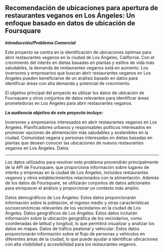 **Recomendación de ubicaciones para apertura de restaurantes veganos en Los Ángeles: Un enfoque basado en datos de ubicación de Foursquare**
---
***Introducción/Problema Comercial***

Este proyecto se centra en la identificación de ubicaciones óptimas para abrir restaurantes veganos en la ciudad de Los Ángeles, California. Con el crecimiento del interés en dietas basadas en plantas y estilos de vida más saludables, la demanda de restaurantes veganos está en aumento. Los inversores y empresarios que buscan abrir restaurantes veganos en Los Ángeles pueden beneficiarse de un análisis basado en datos para identificar áreas con alta demanda y potencial de crecimiento.

El objetivo principal del proyecto es utilizar los datos de ubicación de Foursquare y otros conjuntos de datos relevantes para identificar áreas prometedoras en Los Ángeles para abrir restaurantes veganos.

***La audiencia objetivo de este proyecto incluye:***

Inversores y empresarios interesados en abrir restaurantes veganos en Los Ángeles.
Planificadores urbanos y responsables políticos interesados en promover opciones de alimentación más saludables y sostenibles en la ciudad.
Comunidad vegana y personas interesadas en dietas basadas en plantas que deseen conocer las ubicaciones de nuevos restaurantes veganos en Los Ángeles.
Datos

---

Los datos utilizados para resolver este problema provendrán principalmente de la API de Foursquare, que proporciona información sobre lugares de interés y empresas en la ciudad de Los Ángeles, incluidos restaurantes veganos y otros establecimientos relacionados con la alimentación. Además de los datos de Foursquare, se utilizarán conjuntos de datos adicionales para enriquecer el análisis y proporcionar un contexto más amplio:

Datos demográficos de Los Ángeles: Estos datos proporcionarán información sobre la población, el ingreso medio y otras características socioeconómicas relevantes de los vecindarios en la ciudad de Los Ángeles.
Datos geográficos de Los Ángeles: Estos datos incluirán información sobre la ubicación geográfica de los vecindarios, como coordenadas de latitud y longitud, lo que permitirá visualizar y analizar los datos en mapas.
Datos de tráfico peatonal y vehicular: Estos datos proporcionarán información sobre el flujo de personas y vehículos en diferentes áreas de la ciudad, lo que puede ayudar a identificar ubicaciones con alta visibilidad y accesibilidad para los restaurantes veganos.

